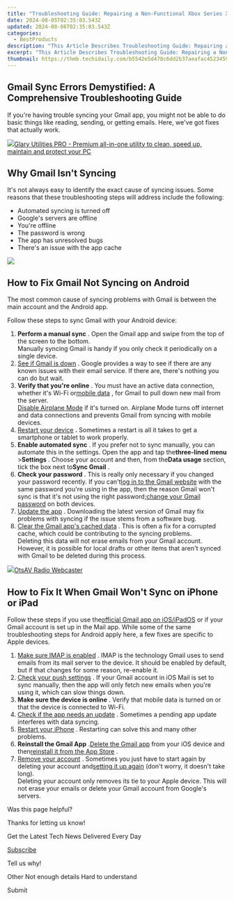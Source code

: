 ```yaml
---
title: "Troubleshooting Guide: Repairing a Non-Functional Xbox Series X/S Headset"
date: 2024-08-05T02:35:03.543Z
updated: 2024-08-06T02:35:03.543Z
categories:
  - BestProducts
description: "This Article Describes Troubleshooting Guide: Repairing a Non-Functional Xbox Series X/S Headset"
excerpt: "This Article Describes Troubleshooting Guide: Repairing a Non-Functional Xbox Series X/S Headset"
thumbnail: https://thmb.techidaily.com/b5542e5d478c6dd2b37aeafac45234590634d7908fe5bd91d26afaf4f0bb4343.jpg
---
```


## Gmail Sync Errors Demystified: A Comprehensive Troubleshooting Guide
 If you're having trouble syncing your Gmail app, you might not be able to do basic things like reading, sending, or getting emails. Here, we've got fixes that actually work.

<!-- affiliate ads begin -->
<a href="https://order.glarysoft.com/order/checkout.php?PRODS=4535075&QTY=1&AFFILIATE=108875&CART=1"><img src="https://secure.avangate.com/images/merchant/6734fa703f6633ab896eecbdfad8953a/products/GU-500_672.png" border="0">Glary Utilities PRO -  Premium all-in-one utility to clean, speed up, maintain and protect your PC</a>
<!-- affiliate ads end -->
## Why Gmail Isn't Syncing

 It's not always easy to identify the exact cause of syncing issues. Some reasons that these troubleshooting steps will address include the following:

* Automated syncing is turned off
* Google's servers are offline
* You're offline
* The password is wrong
* The app has unresolved bugs
* There's an issue with the app cache

<!-- affiliate ads begin -->
<a href="https://secure.2checkout.com/order/checkout.php?PRODS=4620780&QTY=1&AFFILIATE=108875&CART=1"><img src="https://secure.avangate.com/images/merchant/07dd4d5a72f5740ef0f035f201951476/728__90banner.jpg" border="0"></a>
<!-- affiliate ads end -->
## How to Fix Gmail Not Syncing on Android

 The most common cause of syncing problems with Gmail is between the main account and the Android app.

 Follow these steps to sync Gmail with your Android device:

1. **Perform a manual sync** . Open the Gmail app and swipe from the top of the screen to the bottom.  
 Manually syncing Gmail is handy if you only check it periodically on a single device.
2. [See if Gmail is down](https://www.lifewire.com/how-to-check-the-gmail-status-for-issues-1171899) . Google provides a way to see if there are any known issues with their email service. If there are, there's nothing you can do but wait.
3. **Verify that you're online** . You must have an active data connection, whether it's Wi-Fi or[mobile data](https://www.lifewire.com/how-to-turn-on-mobile-data-4685092) , for Gmail to pull down new mail from the server.  
[Disable Airplane Mode](https://www.lifewire.com/turn-airplane-mode-on-or-off-on-android-5212172) if it's turned on. Airplane Mode turns off internet and data connections and prevents Gmail from syncing with mobile devices.
4. [Restart your device](https://www.lifewire.com/reboot-android-smartphone-or-tablet-4127180) **.** Sometimes a restart is all it takes to get a smartphone or tablet to work properly.
5. **Enable automated sync** . If you prefer not to sync manually, you can automate this in the settings. Open the app and tap the**three-lined menu** \>**Settings** . Choose your account and then, from the**Data usage** section, tick the box next to**Sync Gmail** .
6. **Check your password** . This is really only necessary if you changed your password recently. If you can't[log in to the Gmail website](https://mail.google.com/) with the same password you're using in the app, then the reason Gmail won't sync is that it's not using the right password;[change your Gmail password](https://www.lifewire.com/how-to-change-your-gmail-password-1172128) on both devices.
7. [Update the app](https://play.google.com/store/apps/details?id=com.google.android.gm) . Downloading the latest version of Gmail may fix problems with syncing if the issue stems from a software bug.
8. [Clear the Gmail app's cached data](https://www.lifewire.com/clear-cache-android-4157780) . This is often a fix for a corrupted cache, which could be contributing to the syncing problems.  
 Deleting this data will not erase emails from your Gmail account. However, it is possible for local drafts or other items that aren't synced with Gmail to be deleted during this process.

<!-- affiliate ads begin -->
<a href="https://otszone.ots7.com/order/checkout.php?PRODS=4713322&QTY=1&AFFILIATE=108875&CART=1"><img src="https://green.ots7.com/screenshots/OtsAV/OtsAVRadio1.90-300x188.jpg" border="0">OtsAV Radio Webcaster</a>
<!-- affiliate ads end -->
## How to Fix It When Gmail Won't Sync on iPhone or iPad

 Follow these steps if you use the[official Gmail app on iOS/iPadOS](https://apps.apple.com/app/gmail-email-by-google/id422689480) or if your Gmail account is set up in the Mail app. While some of the same troubleshooting steps for Android apply here, a few fixes are specific to Apple devices.

1. [Make sure IMAP is enabled](https://www.lifewire.com/how-to-access-gmail-in-iphone-mail-1172491) . IMAP is the technology Gmail uses to send emails from its mail server to the device. It should be enabled by default, but if that changes for some reason, re-enable it.
2. [Check your push settings](https://www.lifewire.com/how-to-set-up-push-gmail-in-iphone-mail-1172554) . If your Gmail account in iOS Mail is set to sync manually, then the app will only fetch new emails when you're using it, which can slow things down.
3. **Make sure the device is online** . Verify that mobile data is turned on or that the device is connected to Wi-Fi.
4. [Check if the app needs an update](https://www.lifewire.com/ways-to-keep-iphone-apps-to-date-2000645) . Sometimes a pending app update interferes with data syncing.
5. [Restart your iPhone](https://www.lifewire.com/how-to-restart-iphone-2000288) . Restarting can solve this and many other problems.
6. **Reinstall the Gmail App** .[Delete the Gmail app](https://www.lifewire.com/delete-apps-from-iphone-2000648) from your iOS device and then[reinstall it from the App Store](https://apps.apple.com/app/gmail-email-by-google/id422689480) .
7. [Remove your account](https://www.lifewire.com/delete-email-account-from-iphone-4136941) . Sometimes you just have to start again by deleting your account and[setting it up again](https://www.lifewire.com/how-to-access-gmail-in-iphone-mail-1172491) (don't worry, it doesn't take long).  
 Deleting your account only removes its tie to your Apple device. This will not erase your emails or delete your Gmail account from Google's servers.

Was this page helpful?

Thanks for letting us know!

 Get the Latest Tech News Delivered Every Day

[Subscribe](https://www.lifewire.com/#)

Tell us why!

 Other  Not enough details  Hard to understand

 Submit

<ins class="adsbygoogle"
     style="display:block"
     data-ad-format="autorelaxed"
     data-ad-client="ca-pub-7571918770474297"
     data-ad-slot="1223367746"></ins>



<ins class="adsbygoogle"
     style="display:block"
     data-ad-client="ca-pub-7571918770474297"
     data-ad-slot="8358498916"
     data-ad-format="auto"
     data-full-width-responsive="true"></ins>
